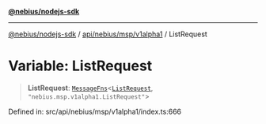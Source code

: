 [**@nebius/nodejs-sdk**](../../../../../README.md)

***

[@nebius/nodejs-sdk](../../../../../README.md) / [api/nebius/msp/v1alpha1](../README.md) / ListRequest

# Variable: ListRequest

> **ListRequest**: [`MessageFns`](../../../../../runtime/protos/core/interfaces/MessageFns.md)\<[`ListRequest`](../interfaces/ListRequest.md), `"nebius.msp.v1alpha1.ListRequest"`\>

Defined in: src/api/nebius/msp/v1alpha1/index.ts:666
